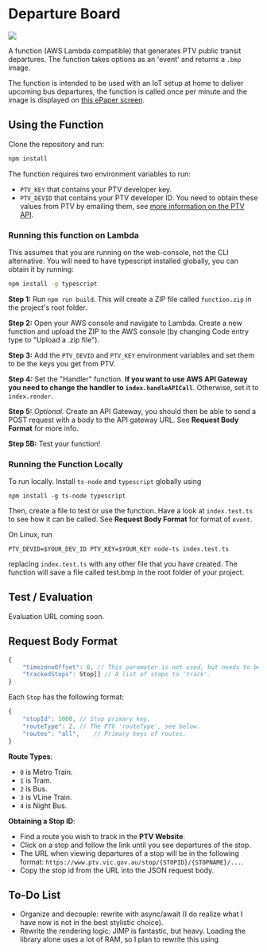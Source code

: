 # Departure Board

![](https://i.imgur.com/7CAFaia.png)

A function (AWS Lambda compatible) that generates PTV public transit departures.
The function takes options as an 'event' and returns a `.bmp` image.

The function is intended to be used with an IoT setup at home to deliver
upcoming bus departures, the function is called once per minute and the image
is displayed on [this ePaper screen](https://www.waveshare.com/wiki/7.5inch_e-Paper_HAT).

## Using the Function

Clone the repository and run:
```bash
npm install
```

The function requires two environment variables to run:
- `PTV_KEY` that contains your PTV developer key.
- `PTV_DEVID` that contains your PTV developer ID.
You need to obtain these values from PTV by emailing them, see [more information
on the PTV API](https://www.ptv.vic.gov.au/footer/data-and-reporting/datasets/ptv-timetable-api).

### Running this function on Lambda
This assumes that you are running on the web-console, not the CLI alternative.
You will need to have typescript installed globally, you can obtain it by running:
```bash
npm install -g typescript
```

**Step 1:** Run `npm run build`. This will create a ZIP file called `function.zip`
in the project's root folder.

**Step 2:** Open your AWS console and navigate to Lambda. Create a new function
and upload the ZIP to the AWS console (by changing Code entry type to "Upload a
.zip file").

**Step 3:** Add the `PTV_DEVID` and `PTV_KEY` environment variables and set them
to be the keys you get from PTV.

**Step 4:** Set the "Handler" function. **If you want to use AWS API Gateway you need to change the handler to `index.handleAPICall`**. Otherwise, set it to `index.render`.

**Step 5:** *Optional.* Create an API Gateway, you should then be able to send
a POST request with a body to the API gateway URL. See **Request Body Format**
for more info. 

**Step 5B:** Test your function!

### Running the Function Locally

To run locally. Install `ts-node` and `typescript` globally using
```
npm install -g ts-node typescript
```

Then, create a file to test or use the function. Have a look at `index.test.ts`
to see how it can be called. See **Request Body Format** for format of `event`.

On Linux, run
```
PTV_DEVID=$YOUR_DEV_ID PTV_KEY=$YOUR_KEY node-ts index.test.ts
```
replacing `index.test.ts` with any other file that you have created. The
function will save a file called test.bmp in the root folder of your project.


## Test / Evaluation

Evaluation URL coming soon.

## Request Body Format

```typescript
{
    "timezoneOffset": 0, // This parameter is not used, but needs to be here. Will be removed.
    "trackedStops": Stop[] // A list of stops to 'track'.
}
```

Each `Stop` has the following format:
```typescript
{
    "stopId": 1000, // Stop primary key.
    "routeType": 2, // The PTV 'routeType', see below.
    "routes": "all",    // Primary keys of routes.
}
```

**Route Types**:
- `0` is Metro Train.
- `1` is Tram.
- `2` is Bus.
- `3` is VLine Train.
- `4` is Night Bus.

**Obtaining a Stop ID**:
- Find a route you wish to track in the **PTV Website**.
- Click on a stop and follow the link until you see departures of the stop.
- The URL when viewing departures of a stop will be in the following format:
    `https://www.ptv.vic.gov.au/stop/{STOPID}/{STOPNAME}/...`.
- Copy the stop id from the URL into the JSON request body.

## To-Do List

- Organize and decouple: rewrite with async/await (I do realize what I have now 
is not in the best stylistic choice).
- Rewrite the rendering logic: JIMP is fantastic, but heavy. Loading the library
alone uses a lot of RAM, so I plan to rewrite this using